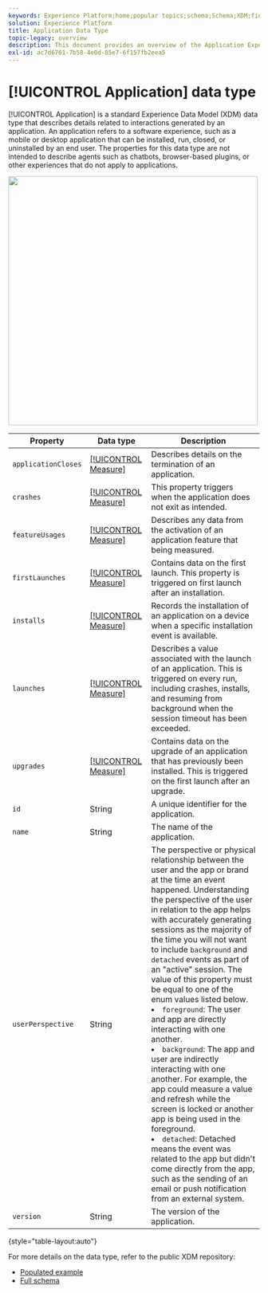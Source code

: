 ```yaml
---
keywords: Experience Platform;home;popular topics;schema;Schema;XDM;fields;schemas;Schemas;application;datatype;data-type;data type;
solution: Experience Platform
title: Application Data Type
topic-legacy: overview
description: This document provides an overview of the Application Experience Data Model (XDM) data type.
exl-id: ac7d6761-7b58-4e0d-85e7-6f157fb2eea5
---
```

# [!UICONTROL Application] data type

[!UICONTROL Application] is a standard Experience Data Model (XDM) data type that describes details related to interactions generated by an application. An application refers to a software experience, such as a mobile or desktop application that can be installed, run, closed, or uninstalled by an end user. The properties for this data type are not intended to describe agents such as chatbots, browser-based plugins, or other experiences that do not apply to applications.

<img src='../images/data-types/application.PNG' width=500 /><br />

| Property | Data type | Description |
| --- | --- | --- |
| `applicationCloses` | [[!UICONTROL Measure]](./measure.md) | Describes details on the termination of an application. |
| `crashes` | [[!UICONTROL Measure]](./measure.md) | This property triggers when the application does not exit as intended. |
| `featureUsages` | [[!UICONTROL Measure]](./measure.md) | Describes any data from the activation of an application feature that being measured. |
| `firstLaunches` | [[!UICONTROL Measure]](./measure.md) | Contains data on the first launch. This property is triggered on first launch after an installation. |
| `installs` | [[!UICONTROL Measure]](./measure.md) | Records the installation of an application on a device when a specific installation event is available. |
| `launches` | [[!UICONTROL Measure]](./measure.md) | Describes a value associated with the launch of an application. This is triggered on every run, including crashes, installs, and resuming from background when the session timeout has been exceeded. |
| `upgrades` | [[!UICONTROL Measure]](./measure.md) | Contains data on the upgrade of an application that has previously been installed. This is triggered on the first launch after an upgrade. |
| `id` | String | A unique identifier for the application. |
| `name` | String | The name of the application. |
| `userPerspective` | String | The perspective or physical relationship between the user and the app or brand at the time an event happened. Understanding the perspective of the user in relation to the app helps with accurately generating sessions as the majority of the time you will not want to include `background` and `detached` events as part of an "active" session. The value of this property must be equal to one of the enum values listed below. <li> `foreground`: The user and app are directly interacting with one another. </li> <li> `background`: The app and user are indirectly interacting with one another. For example, the app could measure a value and refresh while the screen is locked or another app is being used in the foreground.  </li> <li> `detached`: Detached means the event was related to the app but didn't come directly from the app, such as the sending of an email or push notification from an external system. |
| `version` | String | The version of the application. |

{style="table-layout:auto"}

For more details on the data type, refer to the public XDM repository:

* [Populated example](https://github.com/adobe/xdm/blob/master/components/datatypes/channels/application.example.1.json)
* [Full schema](https://github.com/adobe/xdm/blob/master/components/datatypes/channels/application.schema.json)
